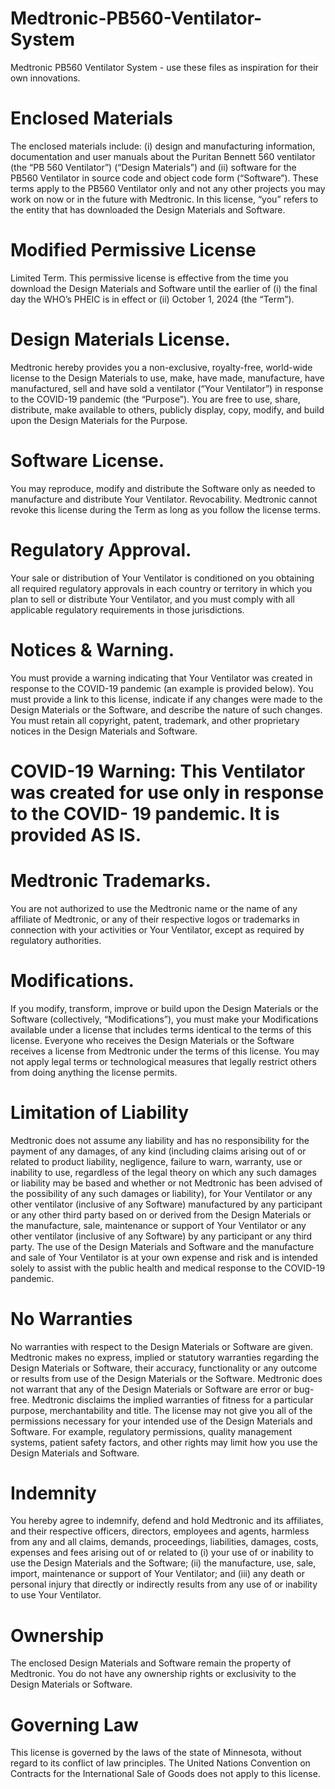 # Medtronic-PB560-Ventilator-System
Medtronic PB560 Ventilator System - use these files as inspiration for their own innovations.

# Enclosed Materials
The enclosed materials include: (i) design and manufacturing information, documentation and user manuals about the Puritan Bennett 560 ventilator (the “PB 560 Ventilator”) (“Design Materials”) and (ii) software for the PB560 Ventilator in source code and object code form (“Software”). These terms apply to the PB560 Ventilator only and not any other projects you may work on now or in the future with Medtronic. In this license, “you” refers to the entity that has downloaded the Design Materials and Software.
# Modified Permissive License
Limited Term. This permissive license is effective from the time you download the Design Materials and Software until the earlier of (i) the final day the WHO’s PHEIC is in effect or (ii) October 1, 2024 (the “Term”).
# Design Materials License. 
Medtronic hereby provides you a non-exclusive, royalty-free, world-wide license to the Design Materials to use, make, have made, manufacture, have manufactured, sell and have sold a ventilator (“Your Ventilator”) in response to the COVID-19 pandemic (the “Purpose”). You are free to use, share, distribute, make available to others, publicly display, copy, modify, and build upon the Design Materials for the Purpose.
# Software License. 
You may reproduce, modify and distribute the Software only as needed to manufacture and distribute Your Ventilator.
Revocability. Medtronic cannot revoke this license during the Term as long as you follow the license terms.
# Regulatory Approval. 
Your sale or distribution of Your Ventilator is conditioned on you obtaining all required regulatory approvals in each country or territory in which you plan to sell or distribute Your Ventilator, and you must comply with all applicable regulatory requirements in those jurisdictions.
# Notices & Warning. 
You must provide a warning indicating that Your Ventilator was created in response to the COVID-19 pandemic (an example is provided below). You must provide a link to this license, indicate if any changes were made to the Design Materials or the Software, and describe the nature of such changes. You must retain all copyright, patent, trademark, and other proprietary notices in the Design Materials and Software.
# COVID-19 Warning: This Ventilator was created for use only in response to the COVID- 19 pandemic. It is provided AS IS.
# Medtronic Trademarks. 
You are not authorized to use the Medtronic name or the name of any affiliate of Medtronic, or any of their respective logos or trademarks in connection with your activities or Your Ventilator, except as required by regulatory authorities.
# Modifications. 
If you modify, transform, improve or build upon the Design Materials or the Software (collectively, “Modifications”), you must make your Modifications available under a license that includes terms identical to the terms of this license. Everyone who receives the Design Materials or the Software receives a license from Medtronic under the terms of this license. You may not apply legal terms or technological measures that legally restrict others from doing anything the license permits.
# Limitation of Liability
Medtronic does not assume any liability and has no responsibility for the payment of any damages, of any kind (including claims arising out of or related to product liability, negligence, failure to warn, warranty, use or inability to use, regardless of the legal theory on which any such damages or liability may be based and whether or not Medtronic has been advised of the possibility of any such damages or liability), for Your Ventilator or any other ventilator (inclusive of any Software) manufactured by any participant or any other third party based on or derived from the Design Materials or the manufacture, sale, maintenance or support of Your Ventilator or any other ventilator (inclusive of any Software) by any participant or any third party. The use of the Design Materials and Software and the manufacture and sale of Your Ventilator is at your own expense and risk and is intended solely to assist with the public health and medical response to the COVID-19 pandemic.
# No Warranties
No warranties with respect to the Design Materials or Software are given. Medtronic makes no express, implied or statutory warranties regarding the Design Materials or Software, their accuracy, functionality or any outcome or results from use of the Design Materials or the Software. Medtronic does not warrant that any of the Design Materials or Software are error or bug-free. Medtronic disclaims the implied warranties of fitness for a particular purpose, merchantability and title.
The license may not give you all of the permissions necessary for your intended use of the Design Materials and Software. For example, regulatory permissions, quality management systems, patient safety factors, and other rights may limit how you use the Design Materials and Software.
# Indemnity
You hereby agree to indemnify, defend and hold Medtronic and its affiliates, and their respective officers, directors, employees and agents, harmless from any and all claims, demands, proceedings, liabilities, damages, costs, expenses and fees arising out of or related to (i) your use of or inability to use the Design Materials and the Software; (ii) the manufacture, use, sale, import, maintenance or support of Your Ventilator; and (iii) any death or personal injury that directly or indirectly results from any use of or inability to use Your Ventilator.
# Ownership
The enclosed Design Materials and Software remain the property of Medtronic. You do not have any ownership rights or exclusivity to the Design Materials or Software.
# Governing Law
This license is governed by the laws of the state of Minnesota, without regard to its conflict of law principles. The United Nations Convention on Contracts for the International Sale of Goods does not apply to this license.
